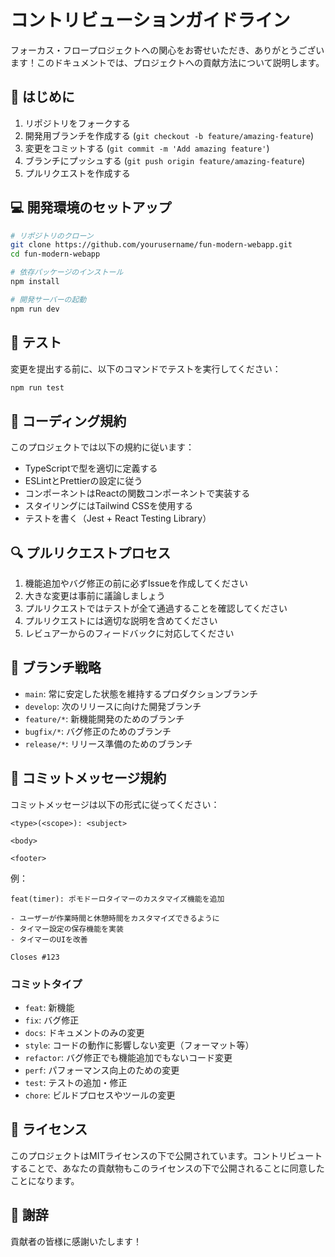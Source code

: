 # コントリビューションガイドライン

フォーカス・フロープロジェクトへの関心をお寄せいただき、ありがとうございます！このドキュメントでは、プロジェクトへの貢献方法について説明します。

## 🌱 はじめに

1. リポジトリをフォークする
2. 開発用ブランチを作成する (`git checkout -b feature/amazing-feature`)
3. 変更をコミットする (`git commit -m 'Add amazing feature'`)
4. ブランチにプッシュする (`git push origin feature/amazing-feature`)
5. プルリクエストを作成する

## 💻 開発環境のセットアップ

```bash
# リポジトリのクローン
git clone https://github.com/yourusername/fun-modern-webapp.git
cd fun-modern-webapp

# 依存パッケージのインストール
npm install

# 開発サーバーの起動
npm run dev
```

## 🧪 テスト

変更を提出する前に、以下のコマンドでテストを実行してください：

```bash
npm run test
```

## 📏 コーディング規約

このプロジェクトでは以下の規約に従います：

- TypeScriptで型を適切に定義する
- ESLintとPrettierの設定に従う
- コンポーネントはReactの関数コンポーネントで実装する
- スタイリングにはTailwind CSSを使用する
- テストを書く（Jest + React Testing Library）

## 🔍 プルリクエストプロセス

1. 機能追加やバグ修正の前に必ずIssueを作成してください
2. 大きな変更は事前に議論しましょう
3. プルリクエストではテストが全て通過することを確認してください
4. プルリクエストには適切な説明を含めてください
5. レビュアーからのフィードバックに対応してください

## 🚀 ブランチ戦略

- `main`: 常に安定した状態を維持するプロダクションブランチ
- `develop`: 次のリリースに向けた開発ブランチ
- `feature/*`: 新機能開発のためのブランチ
- `bugfix/*`: バグ修正のためのブランチ
- `release/*`: リリース準備のためのブランチ

## 📝 コミットメッセージ規約

コミットメッセージは以下の形式に従ってください：

```
<type>(<scope>): <subject>

<body>

<footer>
```

例：
```
feat(timer): ポモドーロタイマーのカスタマイズ機能を追加

- ユーザーが作業時間と休憩時間をカスタマイズできるように
- タイマー設定の保存機能を実装
- タイマーのUIを改善

Closes #123
```

### コミットタイプ

- `feat`: 新機能
- `fix`: バグ修正
- `docs`: ドキュメントのみの変更
- `style`: コードの動作に影響しない変更（フォーマット等）
- `refactor`: バグ修正でも機能追加でもないコード変更
- `perf`: パフォーマンス向上のための変更
- `test`: テストの追加・修正
- `chore`: ビルドプロセスやツールの変更

## 📄 ライセンス

このプロジェクトはMITライセンスの下で公開されています。コントリビュートすることで、あなたの貢献物もこのライセンスの下で公開されることに同意したことになります。

## 🙏 謝辞

貢献者の皆様に感謝いたします！
